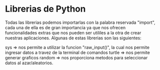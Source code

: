 # Librerias de Python

Todas las librerias podemos importarlas con la palabra reservada "import", cada una de ella es de gran importancia
ya que nos ofrecen funcionalidades extras que nos pueden ser utililes a la otra de crear nuestras aplicaciones.
Algunas de estas librerias son las siguientes:

sys => nos permite a utilizar la funcion "raw_input()", la cual nos permite ingresar datos a travez de la terminal de comandos
turtle => nos permite generar graficos
random => nos proporciona metodos para seleccionar datos al azar/aleatorios.